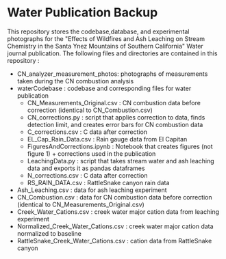 # Water Publication Backup
This repository stores the codebase,database, and experimental photographs for the "Effects of Wildfires and Ash Leaching on Stream Chemistry
in the Santa Ynez Mountains of Southern California" Water journal publication. The following files and directories are contained in this repository :

- CN_analyzer_measurement_photos: photographs of measurements taken during the CN combustion analysis
- waterCodebase : codebase and corresponding files for water publication 
  - CN_Measurements_Original.csv : CN combustion data before correction (identical to CN_Combustion.csv)
  - CN_corrections.py : script that applies correction to data, finds detection limit, and creates error bars for CN combustion data
  - C_corrections.csv : C data after correction
  - EL_Cap_Rain_Data.csv : Rain gauge data from El Capitan
  - FiguresAndCorrections.ipynb : Notebook that creates figures (not figure 1) + corrections used in the publication
  - LeachingData.py : script that takes stream water and ash leaching data and exports it as pandas dataframes
  - N_corrections.csv : C data after correction
  - RS_RAIN_DATA.csv : RattleSnake canyon rain data
- Ash_Leaching.csv : data for ash leaching experiment
- CN_Combustion.csv : data for CN combustion data before correction (identical to CN_Measurements_Original.csv)
- Creek_Water_Cations.csv : creek water major cation data from leaching experiment 
- Normalized_Creek_Water_Cations.csv : creek water major cation data normalized to baseline
- RattleSnake_Creek_Water_Cations.csv : cation data from RattleSnake canyon

